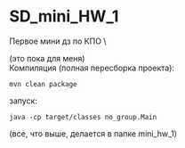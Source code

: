# SD_mini_HW_1
Первое мини дз по КПО \



(это пока для меня)\
Компиляция (полная пересборка проекта):
```
mvn clean package  
```
запуск:
```
java -cp target/classes no_group.Main
```
(все, что выше, делается в папке mini_hw_1)
